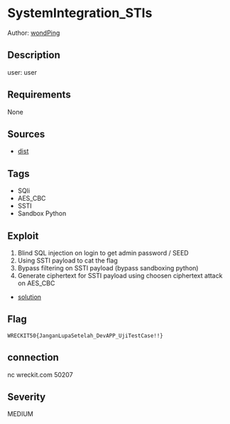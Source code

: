 # SystemIntegration_STIs

Author: [wondPing](https://github.com/fixxall)

## Description

user: user

## Requirements

None

## Sources

- [dist](./dist)

## Tags

- SQli
- AES_CBC
- SSTI
- Sandbox Python

## Exploit

1. Blind SQL injection on login to get admin password / SEED
2. Using SSTI payload to cat the flag
3. Bypass filtering on SSTI payload (bypass sandboxing python)
4. Generate ciphertext for SSTI payload using choosen ciphertext attack on AES_CBC

- [solution](./solution)

## Flag

```
WRECKIT50{JanganLupaSetelah_DevAPP_UjiTestCase!!}
```

## connection
nc wreckit.com 50207


## Severity
MEDIUM

